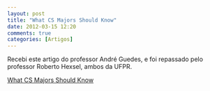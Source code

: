 ```yaml
---
layout: post
title: "What CS Majors Should Know"
date: 2012-03-15 12:20
comments: true
categories: [Artigos]
---
```


Recebi este artigo do professor André Guedes, e foi repassado pelo professor Roberto Hexsel, ambos da UFPR.


[What CS Majors Should Know](http://matt.might.net/articles/what-cs-majors-should-know/)
